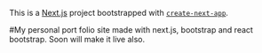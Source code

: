 This is a [Next.js](https://nextjs.org/) project bootstrapped with [`create-next-app`](https://github.com/vercel/next.js/tree/canary/packages/create-next-app).

#My personal port folio site made with next.js, bootstrap and react bootstrap.
Soon will make it live also.


<img width=550 rc="https://user-images.githubusercontent.com/113926529/213811230-54224dd5-f7d9-4bfd-97b2-603fc8b94302.png" />

